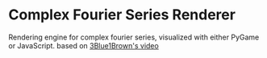# Complex Fourier Series Renderer
Rendering engine for complex fourier series, visualized with either PyGame or JavaScript. based on [3Blue1Brown's video](https://youtu.be/r6sGWTCMz2k)
